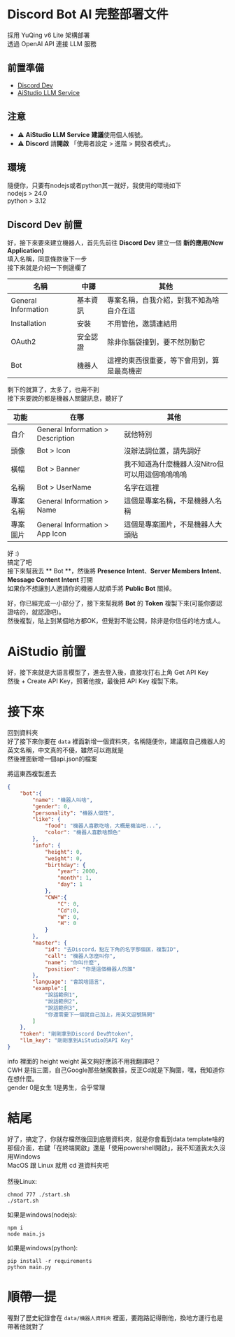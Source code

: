 # Discord Bot AI 完整部署文件
採用 YuQing v6 Lite 架構部署<br>
透過 OpenAI API 連接 LLM 服務

## 前置準備
* [Discord Dev](https://discord.com/developers/applications)
* [AiStudio LLM Service](https://aistudio.google.com/app/u/2/prompts/new_chat)

## 注意
* ⚠️ **AiStudio LLM Service** **建議**使用個人帳號。
* ⚠️ **Discord** 請**開啟** 「使用者設定 > 進階 > 開發者模式」。

## 環境
隨便你，只要有nodejs或者python其一就好，我使用的環境如下<br>
nodejs > 24.0<br>
python > 3.12<br>

## Discord Dev 前置
好，接下來要來建立機器人，首先先前往 **Discord Dev** 建立一個 **新的應用(New Application)**<br>
填入名稱，同意條款後下一步<br>
接下來就是介紹一下側邊欄了<br>

| 名稱 | 中譯 | 其他 |
|---|---|---|
| General Information | 基本資訊 | 專案名稱，自我介紹，對我不知為啥自介在這 |
| Installation | 安裝 | 不用管他，邀請連結用 |
| OAuth2 | 安全認證 | 除非你腦袋撞到，要不然別動它 |
| Bot | 機器人 | 這裡的東西很重要，等下會用到，算是最高機密 |

剩下的就算了，太多了，也用不到<br>
接下來要說的都是機器人關鍵訊息，聽好了<br>

| 功能 | 在哪 | 其他 |
|---|---|---|
| 自介 | General Information > Description | 就他特別 |
| 頭像 | Bot > Icon | 沒辦法調位置，請先調好 |
| 橫幅 | Bot > Banner | 我不知道為什麼機器人沒Nitro但可以用這個嗚嗚嗚嗚 |
| 名稱 | Bot > UserName | 名字在這裡 |
| 專案名稱 | General Information > Name | 這個是專案名稱，不是機器人名稱 |
| 專案圖片 | General Information > App Icon | 這個是專案圖片，不是機器人大頭貼 |

好 :)<br>
搞定了吧<br>
接下來幫我去 ** Bot **，然後將 **Presence Intent**、**Server Members Intent**、**Message Content Intent** 打開<br>
如果你不想讓別人邀請你的機器人就順手將 **Public Bot** 關掉。<br>

好，你已經完成一小部分了，接下來幫我將 **Bot** 的 **Token** 複製下來(可能你要認證啥的，就認證吧)。<br>
然後複製，貼上到某個地方都OK，但覺對不能公開，除非是你信任的地方或人。<br>

# AiStudio 前置
好，接下來就是大語言模型了，進去登入後，直接攻打右上角 Get API Key <br>
然後 + Create API Key，照著他按，最後把 API Key 複製下來。

# 接下來
回到資料夾<br>
好了接下來你要在 ``data`` 裡面新增一個資料夾，名稱隨便你，建議取自己機器人的英文名稱，中文真的不優，雖然可以跑就是<br>
然後裡面新增一個api.json的檔案

將這東西複製進去
```json
{
    "bot":{
        "name": "機器人叫啥",
        "gender": 0,
        "personality": "機器人個性",
        "like": {
            "food": "機器人喜歡吃啥，大概是機油吧...",
            "color": "機器人喜歡啥顏色"
        },
        "info": {
            "height": 0,
            "weight": 0,
            "birthday": {
                "year": 2000,
                "month": 1,
                "day": 1
            },
            "CWH":{
                "C": 0,
                "Cd":0,
                "W": 0,
                "H": 0
            }
        },
        "master": {
            "id": "去Discord，點左下角的名字那個匡，複製ID",
            "call": "機器人怎麼叫你",
            "name": "你叫什麼",
            "position": "你是這個機器人的誰"
        },
        "language": "會說啥語言",
        "example":[
            "說話範例1",
            "說話範例2",
            "說話範例3",
            "你還需要下一個就自己加上，用英文逗號隔開"
        ]
    },
    "token": "剛剛拿到Discord Dev的token",
    "llm_key": "剛剛拿到AiStudio的API Key"
}
```

info 裡面的 height weight 英文夠好應該不用我翻譯吧？<br>
CWH 是指三圍，自己Google那些魅魔數據，反正Cd就是下胸圍，嘿，我知道你在想什麼。<br>
gender 0是女生 1是男生，合乎常理<br>

# 結尾
好了，搞定了，你就存檔然後回到底層資料夾，就是你會看到data template啥的那個介面，右鍵「在終端開啟」還是「使用powershell開啟」，我不知道我太久沒用Windows<br>
MacOS 跟 Linux 就用 cd 進資料夾吧<br>
<br>
然後Linux:
```shell
chmod 777 ./start.sh
./start.sh
```

如果是windows(nodejs):
```shell
npm i
node main.js
```

如果是windows(python):
```shell
pip install -r requirements
python main.py
```

# 順帶一提
喔對了歷史紀錄會在 ``data/機器人資料夾`` 裡面，要跑路記得刪他，換地方運行也是帶著他就對了
